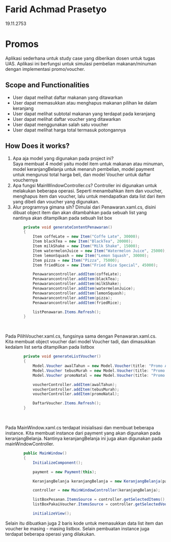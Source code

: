 # Farid Achmad Prasetyo
19.11.2753

# Promos
Aplikasi sederhana untuk study case yang diberikan dosen untuk tugas UAS. Aplikasi ini berfungsi untuk
simulasi pembelian makanan/minuman dengan implementasi promo/voucher.

## Scope and Functionalities
- User dapat melihat daftar makanan yang ditawarkan
- User dapat memasukkan atau menghapus makanan pilihan ke dalam keranjang
- User dapat melihat subtotal makanan yang terdapat pada keranjang
- User dapat melihat daftar voucher yang ditawarkan
- User dapat menggunakan salah satu voucher
- User dapat melihat harga total termasuk potongannya

## How Does it works?
1. Apa aja model yang digunakan pada project ini? <br>
    Saya membuat 4 model yaitu model item untuk makanan atau minuman, model keranjangBelanja untuk menaruh pembelian, model payment untuk 
mengurusi total harga beli, dan model Voucher untuk daftar vouchernya
2. Apa fungsi MainWindowController.cs?
Controller ini digunakan untuk melakukan beberapa operasi. Seperti menambahkan item dan voucher, menghapus item dan voucher, lalu untuk mendapatkan data list
dari item yang dibeli dan voucher yang digunakan.
3. Alur programnya gimana sih?
 Dimulai dari Penawaran.xaml.cs, disini dibuat object item dan akan ditambahkan pada sebuah list yang nantinya akan ditampilkan
pada sebuah list box

```csharp
        private void generateContentPenawaran()
        {
            Item coffeLate = new Item("Coffe Late", 30000);
            Item blackTea = new Item("BlackTea", 20000);
            Item milkShake = new Item("Milk Shake", 15000);
            Item watermelonJuice = new Item("Watermelon Juice", 25000);
            Item lemonSquash = new Item("Lemon Squash", 30000);
            Item pizza = new Item("Pizza", 75000);
            Item friedRice = new Item("Fried Rice Special", 45000);

            Penawarancontroller.addItem(coffeLate);
            Penawarancontroller.addItem(blackTea);
            Penawarancontroller.addItem(milkShake);
            Penawarancontroller.addItem(watermelonJuice);
            Penawarancontroller.addItem(lemonSquash);
            Penawarancontroller.addItem(pizza);
            Penawarancontroller.addItem(friedRice);

            listPenawaran.Items.Refresh();
        }
```

<br>

Pada PilihVoucher.xaml.cs, fungsinya sama dengan Penawaran.xaml.cs. Kita membuat object voucher dari model Voucher tadi, dan dimasukkan kedalam list serta ditampilkan pada listbox
```csharp
        private void generateListVoucher()
        {
            Model.Voucher awalTahun = new Model.Voucher(title: "Promo Awal Tahun Diskon 25%", discInPercent: 25);
            Model.Voucher tebusMurah = new Model.Voucher(title: "Promo Tebus Murah Diskon 30% atau max. 30.000", discInPercent: 30);
            Model.Voucher promoNatal = new Model.Voucher(title: "Promo Natal Potongan 10000", disc: 10000);

            voucherController.addItem(awalTahun);
            voucherController.addItem(tebusMurah);
            voucherController.addItem(promoNatal);

            DaftarVoucher.Items.Refresh();
        }
```

<br>

Pada MainWindow.xaml.cs terdapat inisialisasi dan membuat beberapa instance. Kita membuat instance dari payment yang
akan digunakan pada keranjangBelanja. Nantinya keranjangBelanja ini juga akan digunakan pada mainWindowController.

```csharp
        public MainWindow()
        {
            InitializeComponent();

            payment = new Payment(this);

            KeranjangBelanja keranjangBelanja = new KeranjangBelanja(payment, this);

            controller = new MainWindowController(keranjangBelanja);

            listBoxPesanan.ItemsSource = controller.getSelectedItems();
            listBoxPakaiVoucher.ItemsSource = controller.getSelectedVouchers();

            initializeView();

```

Selain itu dibuatkan juga 2 baris kode untuk memasukkan data list item dan voucher ke masing - masing listbox. Selain pembuatan instance
juga terdapat beberapa operasi yang dilakukan.
